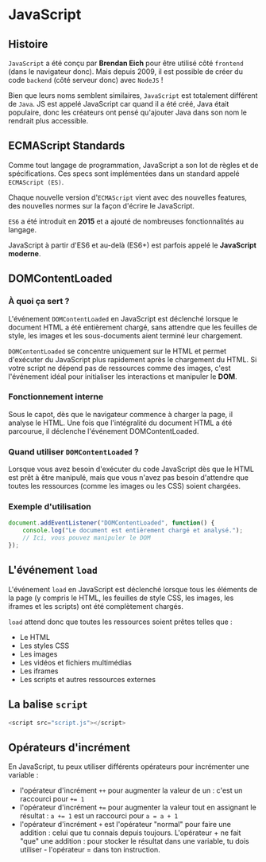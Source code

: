 # JavaScript

## Histoire

`JavaScript` a été conçu par **Brendan Eich** pour être utilisé côté `frontend` (dans le navigateur donc). Mais depuis 2009, il est possible de créer du code `backend` (côté serveur donc) avec `NodeJS` ! 

Bien que leurs noms semblent similaires, `JavaScript` est totalement différent de `Java`.
JS est appelé JavaScript car quand il a été créé, Java était populaire, donc les créateurs ont pensé qu'ajouter Java dans son nom le rendrait plus accessible.

## ECMAScript Standards

Comme tout langage de programmation, JavaScript a son lot de règles et de spécifications. Ces specs sont implémentées dans un standard appelé `ECMAScript (ES)`.

Chaque nouvelle version d'`ECMAScript` vient avec des nouvelles features, des nouvelles normes sur la façon d'écrire le JavaScript.

`ES6` a été introduit en **2015** et a ajouté de nombreuses fonctionnalités au langage.

JavaScript à partir d'ES6 et au-delà (ES6+) est parfois appelé le **JavaScript moderne**.

## DOMContentLoaded

### À quoi ça sert ?

L'événement `DOMContentLoaded` en JavaScript est déclenché lorsque le document HTML a été entièrement chargé, sans attendre que les feuilles de style, les images et les sous-documents aient terminé leur chargement.

`DOMContentLoaded` se concentre uniquement sur le HTML et permet d'exécuter du JavaScript plus rapidement après le chargement du HTML. Si votre script ne dépend pas de ressources comme des images, c'est l'événement idéal pour initialiser les interactions et manipuler le **DOM**.

### Fonctionnement interne

Sous le capot, dès que le navigateur commence à charger la page, il analyse le HTML. Une fois que l'intégralité du document HTML a été parcourue, il déclenche l'événement DOMContentLoaded.

### Quand utiliser `DOMContentLoaded` ?

Lorsque vous avez besoin d'exécuter du code JavaScript dès que le HTML est prêt à être manipulé, mais que vous n'avez pas besoin d'attendre que toutes les ressources (comme les images ou les CSS) soient chargées.

### Exemple d'utilisation

```javascript
document.addEventListener("DOMContentLoaded", function() {
    console.log("Le document est entièrement chargé et analysé.");
    // Ici, vous pouvez manipuler le DOM
});

```

## L'événement `load`

L'événement `load` en JavaScript est déclenché lorsque tous les éléments de la page (y compris le HTML, les feuilles de style CSS, les images, les iframes et les scripts) ont été complètement chargés.

`load` attend donc que toutes les ressources soient prêtes telles que :

- Le HTML
- Les styles CSS
- Les images
- Les vidéos et fichiers multimédias
- Les iframes
- Les scripts et autres ressources externes

## La balise `script`

```javascript
<script src="script.js"></script>
```

## Opérateurs d'incrément

En JavaScript, tu peux utiliser différents opérateurs pour incrémenter une variable :

- l'opérateur d'incrément `++` pour augmenter la valeur de un : c'est un raccourci pour `+= 1`
- l'opérateur d'incrément `+=` pour augmenter la valeur tout en assignant le résultat : `a += 1` est un raccourci pour `a = a + 1`
- l'opérateur d'incrément `+` est l'opérateur "normal" pour faire une addition : celui que tu connais depuis toujours. L'opérateur + ne fait "que" une addition : pour stocker le résultat dans une variable, tu dois utiliser - l'opérateur = dans ton instruction.
